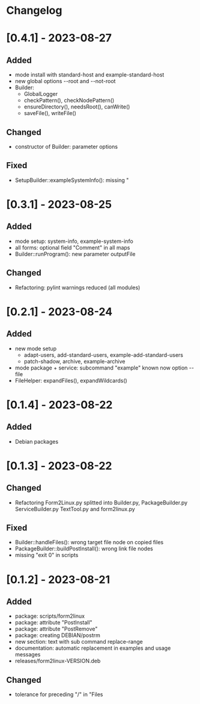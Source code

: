# Changelog

# [0.4.1] - 2023-08-27

## Added
- mode install with standard-host and example-standard-host
- new global options --root and --not-root
- Builder: 
    - GlobalLogger
    - checkPattern(), checkNodePattern()
    - ensureDirectory(), needsRoot(), canWrite()
    - saveFile(), writeFile()

## Changed
- constructor of Builder: parameter options

## Fixed
- SetupBuilder::exampleSystemInfo(): missing "

# [0.3.1] - 2023-08-25

## Added
- mode setup: system-info, example-system-info
- all forms: optional field "Comment" in all maps
- Builder::runProgram(): new parameter outputFile
 
## Changed
- Refactoring: pylint warnings reduced (all modules)
 
 # [0.2.1] - 2023-08-24

## Added
- new mode setup
    - adapt-users, add-standard-users, example-add-standard-users
    - patch-shadow, archive, example-archive
- mode package + service: subcommand "example" known now option --file
- FileHelper: expandFiles(), expandWildcards()

# [0.1.4] - 2023-08-22

## Added
- Debian packages

# [0.1.3] - 2023-08-22

## Changed
- Refactoring Form2Linux.py splitted into Builder.py, PackageBuilder.py ServiceBuilder.py TextTool.py and form2linux.py

## Fixed
- Builder::handleFiles(): wrong target file node on copied files
- PackageBuilder::buildPostInstall(): wrong link file nodes
- missing "exit 0" in scripts

# [0.1.2] - 2023-08-21

## Added
- package: scripts/form2linux
- package: attribute "PostInstall"
- package: attribute "PostRemove"
- package: creating DEBIAN/postrm
- new section: text with sub command replace-range
- documentation: automatic replacement in examples and usage messages
- releases/form2linux-VERSION.deb

## Changed
- tolerance for preceding "/" in "Files

